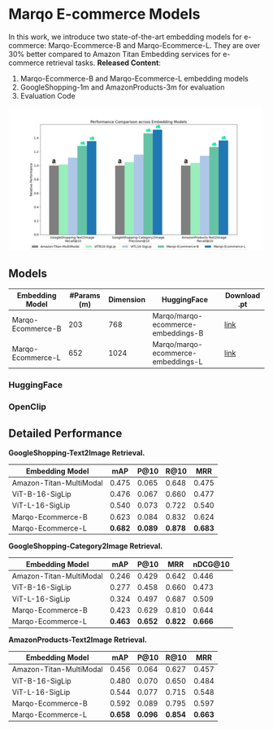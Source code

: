 # Marqo E-commerce Models
In this work, we introduce two state-of-the-art embedding models for e-commerce: 
Marqo-Ecommerce-B and Marqo-Ecommerce-L. 
They are over 30% better compared to Amazon Titan Embedding services for e-commerce retrieval tasks.
**Released Content**: 
1) Marqo-Ecommerce-B and Marqo-Ecommerce-L embedding models
2) GoogleShopping-1m and AmazonProducts-3m for evaluation
3) Evaluation Code

<img src="performance.png" alt="multi split visual" width="500"/>

## Models

| **Embedding Model** | **#Params (m)** | **Dimension** | **HuggingFace**                    | **Download .pt**                                                                                            |
|---------------------| --- |---------------|------------------------------------|-------------------------------------------------------------------------------------------------------------|
| Marqo-Ecommerce-B   | 203 | 768           | Marqo/marqo-ecommerce-embeddings-B | [link](https://marqo-gcl-public.s3.us-west-2.amazonaws.com/marqo-general-ecomm/marqo-ecomm-embeddings-b.pt) |
| Marqo-Ecommerce-L   | 652 | 1024          | Marqo/marqo-ecommerce-embeddings-L | [link]([https://www.notion.so/d5bc374cba1c4d4c8e47b03bba66f11f?pvs=21](https://marqo-gcl-public.s3.us-west-2.amazonaws.com/marqo-general-ecomm/marqo-ecomm-embeddings-l.pt))                                       |

### HuggingFace 



### OpenClip


## Detailed Performance
**GoogleShopping-Text2Image Retrieval.**

| **Embedding Model** | **mAP** | **P@10** | **R@10** | **MRR** |
| --- | --- | --- | --- | --- |
| Amazon-Titan-MultiModal | 0.475 | 0.065 | 0.648 | 0.475 |
| ViT-B-16-SigLip | 0.476 | 0.067 | 0.660 | 0.477 |
| ViT-L-16-SigLip | 0.540 | 0.073 | 0.722 | 0.540 |
| Marqo-Ecommerce-B | 0.623 | 0.084 | 0.832 | 0.624 |
| Marqo-Ecommerce-L | **0.682** | **0.089** | **0.878** | **0.683** |

**GoogleShopping-Category2Image Retrieval.**  

| **Embedding Model** | **mAP** | **P@10** | **MRR** | **nDCG@10** |
| --- | --- | --- | --- | --- |
| Amazon-Titan-MultiModal | 0.246 | 0.429 | 0.642 | 0.446 |
| ViT-B-16-SigLip | 0.277 | 0.458 | 0.660 | 0.473 |
| ViT-L-16-SigLip | 0.324 | 0.497 | 0.687 | 0.509 |
| Marqo-Ecommerce-B | 0.423 | 0.629 | 0.810 | 0.644 |
| Marqo-Ecommerce-L | **0.463** | **0.652** | **0.822** | **0.666** |

**AmazonProducts-Text2Image Retrieval.** 

| **Embedding Model** | **mAP** | **P@10** | **R@10** | **MRR** |
| --- | --- | --- | --- | --- |
| Amazon-Titan-MultiModal | 0.456 | 0.064 | 0.627 | 0.457 |
| ViT-B-16-SigLip | 0.480 | 0.070 | 0.650 | 0.484 |
| ViT-L-16-SigLip | 0.544 | 0.077 | 0.715 | 0.548 |
| Marqo-Ecommerce-B | 0.592 | 0.089 | 0.795 | 0.597 |
| Marqo-Ecommerce-L | **0.658** | **0.096** | **0.854** | **0.663** |




